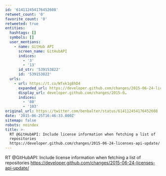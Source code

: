 ```yaml
---
id: '614112454176452608'
retweet_count: '0'
favorite_count: '0'
retweeted: true
entities:
  hashtags: []
  symbols: []
  user_mentions:
    - name: GitHub API
      screen_name: GitHubAPI
      indices:
        - '3'
        - '13'
      id_str: '539153822'
      id: '539153822'
  urls:
    - url: https://t.co/Wfxk1g8hD4
      expanded_url: https://developer.github.com/changes/2015-06-24-licenses-api-update/
      display_url: developer.github.com/changes/2015-0…
      indices:
        - '80'
        - '103'
original_url: https://twitter.com/benbalter/status/614112454176452608
date: '2015-06-25T16:46:33.000Z'
sitemap: false
robots: noindex
title: >-
  RT @GitHubAPI: Include license information when fetching a list of
  repositories
  https://developer.github.com/changes/2015-06-24-licenses-api-update/
---
```


RT @GitHubAPI: Include license information when fetching a list of repositories https://developer.github.com/changes/2015-06-24-licenses-api-update/